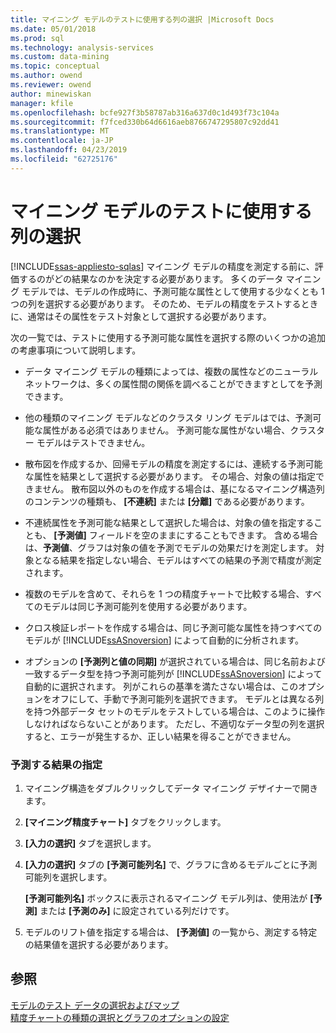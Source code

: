 ```yaml
---
title: マイニング モデルのテストに使用する列の選択 |Microsoft Docs
ms.date: 05/01/2018
ms.prod: sql
ms.technology: analysis-services
ms.custom: data-mining
ms.topic: conceptual
ms.author: owend
ms.reviewer: owend
author: minewiskan
manager: kfile
ms.openlocfilehash: bcfe927f3b58787ab316a637d0c1d493f73c104a
ms.sourcegitcommit: f7fced330b64d6616aeb8766747295807c92dd41
ms.translationtype: MT
ms.contentlocale: ja-JP
ms.lasthandoff: 04/23/2019
ms.locfileid: "62725176"
---
```

# <a name="choose-the-column-to-use-for-testing-a-mining-model"></a>マイニング モデルのテストに使用する列の選択
[!INCLUDE[ssas-appliesto-sqlas](../../includes/ssas-appliesto-sqlas.md)]
  マイニング モデルの精度を測定する前に、評価するのがどの結果なのかを決定する必要があります。 多くのデータ マイニング モデルでは、モデルの作成時に、予測可能な属性として使用する少なくとも 1 つの列を選択する必要があります。 そのため、モデルの精度をテストするときに、通常はその属性をテスト対象として選択する必要があります。  
  
 次の一覧では、テストに使用する予測可能な属性を選択する際のいくつかの追加の考慮事項について説明します。  
  
-   データ マイニング モデルの種類によっては、複数の属性などのニューラル ネットワークは、多くの属性間の関係を調べることができますとしてを予測できます。  
  
-   他の種類のマイニング モデルなどのクラスタ リング モデルはでは、予測可能な属性がある必須ではありません。 予測可能な属性がない場合、クラスター モデルはテストできません。  
  
-   散布図を作成するか、回帰モデルの精度を測定するには、連続する予測可能な属性を結果として選択する必要があります。 その場合、対象の値は指定できません。 散布図以外のものを作成する場合は、基になるマイニング構造列のコンテンツの種類も、 **[不連続]** または **[分離]** である必要があります。  
  
-   不連続属性を予測可能な結果として選択した場合は、対象の値を指定することも、 **[予測値]** フィールドを空のままにすることもできます。 含める場合は、**予測値**、グラフは対象の値を予測でモデルの効果だけを測定します。 対象となる結果を指定しない場合、モデルはすべての結果の予測で精度が測定されます。  
  
-   複数のモデルを含めて、それらを 1 つの精度チャートで比較する場合、すべてのモデルは同じ予測可能列を使用する必要があります。  
  
-   クロス検証レポートを作成する場合は、同じ予測可能な属性を持つすべてのモデルが [!INCLUDE[ssASnoversion](../../includes/ssasnoversion-md.md)] によって自動的に分析されます。  
  
-   オプションの **[予測列と値の同期]** が選択されている場合は、同じ名前および一致するデータ型を持つ予測可能列が [!INCLUDE[ssASnoversion](../../includes/ssasnoversion-md.md)] によって自動的に選択されます。 列がこれらの基準を満たさない場合は、このオプションをオフにして、手動で予測可能列を選択できます。 モデルとは異なる列を持つ外部データ セットのモデルをテストしている場合は、このように操作しなければならないことがあります。 ただし、不適切なデータ型の列を選択すると、エラーが発生するか、正しい結果を得ることができません。  
  
### <a name="specify-the-outcome-to-predict"></a>予測する結果の指定  
  
1.  マイニング構造をダブルクリックしてデータ マイニング デザイナーで開きます。  
  
2.  **[マイニング精度チャート]** タブをクリックします。  
  
3.  **[入力の選択]** タブを選択します。  
  
4.  **[入力の選択]** タブの **[予測可能列名]** で、グラフに含めるモデルごとに予測可能列を選択します。  
  
     **[予測可能列名]** ボックスに表示されるマイニング モデル列は、使用法が **[予測]** または **[予測のみ]** に設定されている列だけです。  
  
5.  モデルのリフト値を指定する場合は、 **[予測値]** の一覧から、測定する特定の結果値を選択する必要があります。  
  
## <a name="see-also"></a>参照  
 [モデルのテスト データの選択およびマップ](../../analysis-services/data-mining/choose-and-map-model-testing-data.md)   
 [精度チャートの種類の選択とグラフのオプションの設定](../../analysis-services/data-mining/choose-an-accuracy-chart-type-and-set-chart-options.md)  
  
  
